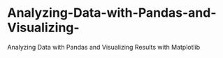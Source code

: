 # Analyzing-Data-with-Pandas-and-Visualizing-
Analyzing Data with Pandas and Visualizing Results with Matplotlib
